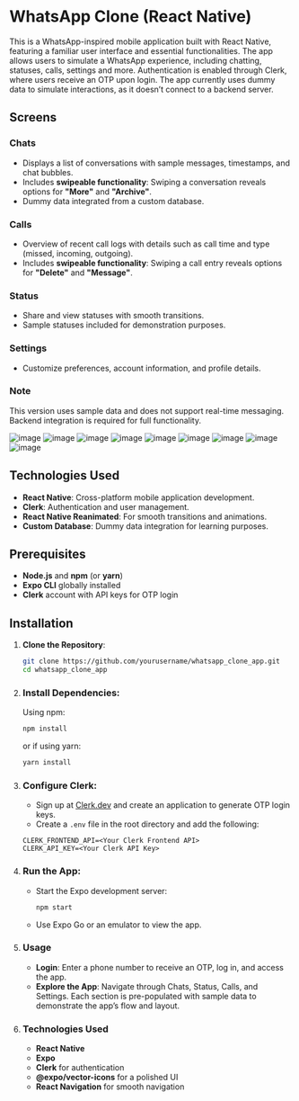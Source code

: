 # WhatsApp Clone (React Native)

This is a WhatsApp-inspired mobile application built with React Native, featuring a familiar user interface and essential functionalities. The app allows users to simulate a WhatsApp experience, including chatting, statuses, calls, settings and more. Authentication is enabled through Clerk, where users receive an OTP upon login. The app currently uses dummy data to simulate interactions, as it doesn’t connect to a backend server.

## Screens

### Chats
- Displays a list of conversations with sample messages, timestamps, and chat bubbles.
- Includes **swipeable functionality**: Swiping a conversation reveals options for **"More"** and **"Archive"**.
- Dummy data integrated from a custom database.

### Calls
- Overview of recent call logs with details such as call time and type (missed, incoming, outgoing).
- Includes **swipeable functionality**: Swiping a call entry reveals options for **"Delete"** and **"Message"**.

### Status
- Share and view statuses with smooth transitions.
- Sample statuses included for demonstration purposes.

### Settings
- Customize preferences, account information, and profile details.

### Note
This version uses sample data and does not support real-time messaging. Backend integration is required for full functionality.


![image](https://github.com/user-attachments/assets/37ec1e23-38e9-40b5-8af5-caa984d97e93)
![image](https://github.com/user-attachments/assets/598a97d5-d4f1-4fab-a5bc-ed6d228a207a)
![image](https://github.com/user-attachments/assets/47ccad6e-6648-43cd-a836-300e1ee02475)
![image](https://github.com/user-attachments/assets/48a035d6-7e20-44b6-a49a-bec8c6b12c4f)
![image](https://github.com/user-attachments/assets/e2eff4ea-828d-477e-aac4-766f63e9d608)
![image](https://github.com/user-attachments/assets/0e250b02-4474-4866-8c46-20fb67502060)
![image](https://github.com/user-attachments/assets/26a3e31d-4ec3-4670-9bc3-b48f3f734b60)
![image](https://github.com/user-attachments/assets/51395baf-992b-4328-ac0c-07f76343a2b6)
![image](https://github.com/user-attachments/assets/a983c600-3860-4217-ab73-05156b829ddc)

## Technologies Used

- **React Native**: Cross-platform mobile application development.
- **Clerk**: Authentication and user management.
- **React Native Reanimated**: For smooth transitions and animations.
- **Custom Database**: Dummy data integration for learning purposes.


## Prerequisites

- **Node.js** and **npm** (or **yarn**)
- **Expo CLI** globally installed
- **Clerk** account with API keys for OTP login

## Installation

1. **Clone the Repository**:
   ```bash
   git clone https://github.com/yourusername/whatsapp_clone_app.git
   cd whatsapp_clone_app
2. ### Install Dependencies:
   Using npm:
   ```bash
   npm install
   ```


   or if using yarn:
   ```bash
   yarn install
   ```


3. ### Configure Clerk:
   - Sign up at [Clerk.dev](https://clerk.dev) and create an application to generate OTP login keys.
   - Create a `.env` file in the root directory and add the following:
   
    ```plaintext
    CLERK_FRONTEND_API=<Your Clerk Frontend API>
    CLERK_API_KEY=<Your Clerk API Key>
    ```
       
5. ### Run the App:

   - Start the Expo development server:
      ```bash
      npm start
      ```
   - Use Expo Go or an emulator to view the app.
   
6. ### Usage

   - **Login**: Enter a phone number to receive an OTP, log in, and access the app.
   - **Explore the App**: Navigate through Chats, Status, Calls, and Settings. Each section is pre-populated with sample data to demonstrate the app’s flow and layout.

6. ### Technologies Used

   - **React Native**
   - **Expo**
   - **Clerk** for authentication
   - **@expo/vector-icons** for a polished UI
   - **React Navigation** for smooth navigation
